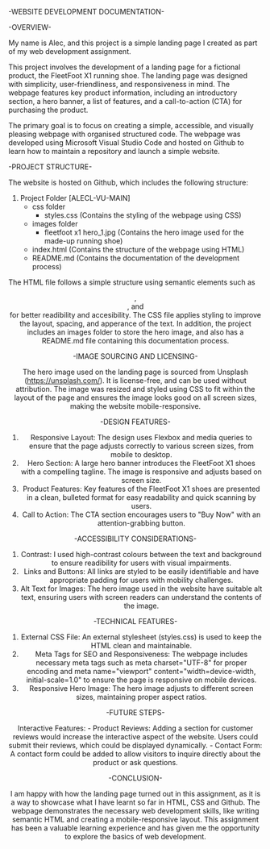 -WEBSITE DEVELOPMENT DOCUMENTATION-


-OVERVIEW-

My name is Alec, and this project is a simple landing page I created as part of my web development assignment. 

This project involves the development of a landing page for a fictional product, the FleetFoot X1 running shoe. The landing page was designed with simplicity, user-friendliness, and responsiveness in mind. The webpage features key product information, including an introductory section, a hero banner, a list of features, and a call-to-action (CTA) for purchasing the product.

The primary goal is to focus on creating a simple, accessible, and visually pleasing webpage with organised structured code. The webpage was developed using Microsoft Visual Studio Code and hosted on Github to learn how to maintain a repository and launch a simple website.
<br>


-PROJECT STRUCTURE-

The website is hosted on Github, which includes the following structure:
1. Project Folder [ALECL-VU-MAIN]
    - css folder
        - styles.css (Contains the styling of the webpage using CSS)
    - images folder
        - fleetfoot x1 hero_1.jpg (Contains the hero image used for the made-up running shoe)
    - index.html (Contains the structure of the webpage using HTML)
    - README.md (Contains the documentation of the development process)

The HTML file follows a simple structure using semantic elements such as <header>, <section>, and <footer> for better readibility and accesibility. The CSS file applies styling to improve the layout, spacing, and apperance of the text. In addition, the project includes an images folder to store the hero image, and also has a README.md file containing this documentation process.


-IMAGE SOURCING AND LICENSING-

The hero image used on the landing page is sourced from Unsplash (https://unsplash.com/). It is license-free, and can be used without attribution. The image was resized and styled using CSS to fit within the layout of the page and ensures the image looks good on all screen sizes, making the website mobile-responsive.


-DESIGN FEATURES-

1. Responsive Layout: The design uses Flexbox and media queries to ensure that the page adjusts correctly to various screen sizes, from mobile to desktop.
2. Hero Section: A large hero banner introduces the FleetFoot X1 shoes with a compelling tagline. The image is responsive and adjusts based on screen size.
3. Product Features: Key features of the FleetFoot X1 shoes are presented in a clean, bulleted format for easy readability and quick scanning by users.
4. Call to Action: The CTA section encourages users to "Buy Now" with an attention-grabbing button.


-ACCESSIBILITY CONSIDERATIONS-

1. Contrast: I used high-contrast colours between the text and background to ensure readibility for users with visual impairments.
2. Links and Buttons: All links are styled to be easily identifiable and have appropriate padding for users with mobility challenges.
3. Alt Text for Images: The hero image used in the website have suitable alt text, ensuring users with screen readers can understand the contents of the image.


-TECHNICAL FEATURES-

1. External CSS File: An external stylesheet (styles.css) is used to keep the HTML clean and maintainable.
2. Meta Tags for SEO and Responsiveness: The webpage includes necessary meta tags such as meta charset="UTF-8" for proper encoding and meta name="viewport" content="width=device-width, initial-scale=1.0" to ensure the page is responsive on mobile devices.
3. Responsive Hero Image: The hero image adjusts to different screen sizes, maintaining proper aspect ratios.


-FUTURE STEPS-

Interactive Features:
    - Product Reviews: Adding a section for customer reviews would increase the interactive aspect of the website. Users could submit their reviews, which could be displayed dynamically.
    - Contact Form: A contact form could be added to allow visitors to inquire directly about the product or ask questions.


-CONCLUSION-

I am happy with how the landing page turned out in this assignment, as it is a way to showcase what I have learnt so far in HTML, CSS and Github. The webpage demonstrates the necessary web development skills, like writing semantic HTML and creating a mobile-responsive layout. This assignment has been a valuable learning experience and has given me the opportunity to explore the basics of web development.
